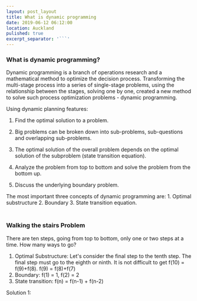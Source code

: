 ```yaml
---
layout: post_layout
title: What is dynamic programming
date: 2019-06-12 06:12:00
location: Auckland
pulished: true
excerpt_separator: '```'
---
```


### What is dynamic programming?

Dynamic programming is a branch of operations research and a mathematical method to optimize the decision process. Transforming the multi-stage process into a series of single-stage problems, using the relationship between the stages, solving one by one, created a new method to solve such process optimization problems - dynamic programming.

Using dynamic planning features:

1. Find the optimal solution to a problem.

2. Big problems can be broken down into sub-problems, sub-questions and overlapping sub-problems.

3. The optimal solution of the overall problem depends on the optimal solution of the subproblem (state transition equation).

4. Analyze the problem from top to bottom and solve the problem from the bottom up.

5. Discuss the underlying boundary problem.

The most important three concepts of dynamic programming are: 1. Optimal substructure 2. Boundary 3. State transition equation.

### <br>Walking the stairs Problem

There are ten steps, going from top to bottom, only one or two steps at a time. How many ways to go?

1. Optimal Substructure: Let's consider the final step to the tenth step. The final step must go to the eighth or ninth. It is not difficult to get f(10) = f(9)+f(8). f(9) = f(8)+f(7)
2. Boundary: f(1) = 1, f(2) = 2
3. State transition: f(n) = f(n-1) + f(n-2)

Solution 1:

&nbsp;
